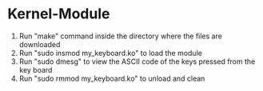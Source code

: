 # Kernel-Module
1. Run "make" command inside the directory where the files are downloaded
2. Run "sudo insmod my_keyboard.ko" to load the module
3. Run "sudo dmesg" to view the ASCII code of the keys pressed from the key board
4. Run "sudo rmmod my_keyboard.ko" to unload and clean

